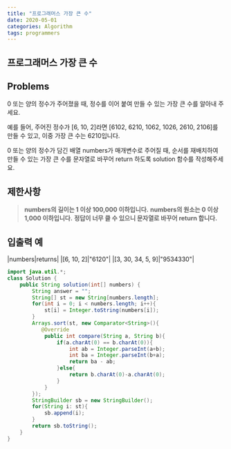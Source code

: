 ```yaml
---
title: "프로그래머스 가장 큰 수"
date: 2020-05-01 
categories: Algorithm
tags: programmers
---
```

## 프로그래머스 가장 큰 수

## Problems
0 또는 양의 정수가 주어졌을 때, 정수를 이어 붙여 만들 수 있는 가장 큰 수를 알아내 주세요.

예를 들어, 주어진 정수가 [6, 10, 2]라면 [6102, 6210, 1062, 1026, 2610, 2106]를 만들 수 있고, 이중 가장 큰 수는 6210입니다.

0 또는 양의 정수가 담긴 배열 numbers가 매개변수로 주어질 때, 순서를 재배치하여 만들 수 있는 가장 큰 수를 문자열로 바꾸어 return 하도록 solution 함수를 작성해주세요.

## 제한사항
> <b>numbers의 길이는 1 이상 100,000 이하입니다.</b>
> <b>numbers의 원소는 0 이상 1,000 이하입니다.</b>
> <b>정답이 너무 클 수 있으니 문자열로 바꾸어 return 합니다.</b>

## 입출력 예
|numbers|returns|
|[6, 10, 2]|"6120"|
|[3, 30, 34, 5, 9]|"9534330"|

```java
import java.util.*;
class Solution {
    public String solution(int[] numbers) {
        String answer = "";
        String[] st = new String[numbers.length];
        for(int i = 0; i < numbers.length; i++){
            st[i] = Integer.toString(numbers[i]);
        }
        Arrays.sort(st, new Comparator<String>(){
           @Override
            public int compare(String a, String b){
                if(a.charAt(0) == b.charAt(0)){
                    int ab = Integer.parseInt(a+b);
                    int ba = Integer.parseInt(b+a);
                    return ba - ab;
                }else{
                    return b.charAt(0)-a.charAt(0);
                } 
            }
        });
        StringBuilder sb = new StringBuilder();
        for(String i: st){
            sb.append(i);
        }
        return sb.toString();
    }
}
```

